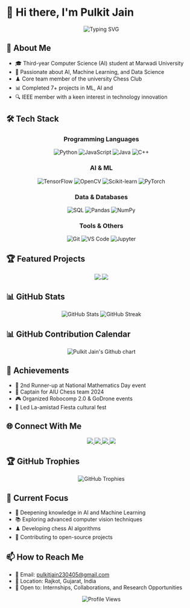 # 👋 Hi there, I'm Pulkit Jain

<div align="center">
  <img src="https://readme-typing-svg.demolab.com?font=Fira+Code&weight=500&size=40&pause=1000&color=4A90E2&center=true&vCenter=true&random=false&width=600&height=100&lines=AI+%26+ML+Enthusiast;Computer+Science+Student;Chess+Player;Problem+Solver" alt="Typing SVG" />
</div>

## 🚀 About Me

- 🎓 Third-year Computer Science (AI) student at Marwadi University
- 🤖 Passionate about AI, Machine Learning, and Data Science
- ♟️ Core team member of the university Chess Club
- 📊 Completed 7+ projects in ML, AI and 
- 🔍 IEEE member with a keen interest in technology innovation

## 🛠️ Tech Stack

<div align="center">
  
  ### Programming Languages
  ![Python](https://img.shields.io/badge/Python-3776AB?style=for-the-badge&logo=python&logoColor=white)
  ![JavaScript](https://img.shields.io/badge/JavaScript-F7DF1E?style=for-the-badge&logo=javascript&logoColor=black)
  ![Java](https://img.shields.io/badge/Java-ED8B00?style=for-the-badge&logo=java&logoColor=white)
  ![C++](https://img.shields.io/badge/C%2B%2B-00599C?style=for-the-badge&logo=c%2B%2B&logoColor=white)

  ### AI & ML
  ![TensorFlow](https://img.shields.io/badge/TensorFlow-FF6F00?style=for-the-badge&logo=tensorflow&logoColor=white)
  ![OpenCV](https://img.shields.io/badge/OpenCV-27338e?style=for-the-badge&logo=opencv&logoColor=white)
  ![Scikit-learn](https://img.shields.io/badge/scikit_learn-F7931E?style=for-the-badge&logo=scikit-learn&logoColor=white)
  ![PyTorch](https://img.shields.io/badge/PyTorch-EE4C2C?style=for-the-badge&logo=pytorch&logoColor=white)

  ### Data & Databases
  ![SQL](https://img.shields.io/badge/SQL-4479A1?style=for-the-badge&logo=mysql&logoColor=white)
  ![Pandas](https://img.shields.io/badge/Pandas-150458?style=for-the-badge&logo=pandas&logoColor=white)
  ![NumPy](https://img.shields.io/badge/NumPy-013243?style=for-the-badge&logo=numpy&logoColor=white)

  ### Tools & Others
  ![Git](https://img.shields.io/badge/Git-F05032?style=for-the-badge&logo=git&logoColor=white)
  ![VS Code](https://img.shields.io/badge/VS_Code-007ACC?style=for-the-badge&logo=visual-studio-code&logoColor=white)
  ![Jupyter](https://img.shields.io/badge/Jupyter-F37626?style=for-the-badge&logo=jupyter&logoColor=white)
</div>

## 🏆 Featured Projects

<div align="center">
  <a href="https://github.com/pulkit230405/stock-market-prediction">
    <img align="center" src="https://github-readme-stats.vercel.app/api/pin/?username=pulkit230405&repo=stock-market-prediction&theme=radical&hide_border=true" />
  </a>
  <a href="https://github.com/pulkit230405/chess-engine">
    <img align="center" src="https://github-readme-stats.vercel.app/api/pin/?username=pulkit230405&repo=chess-engine&theme=radical&hide_border=true" />
  </a>
</div>

## 📊 GitHub Stats

<div align="center">
  <img src="https://github-readme-stats.vercel.app/api?username=pulkit230405&show_icons=true&theme=radical&hide_border=true&include_all_commits=true&count_private=true" alt="GitHub Stats" />
  <img src="https://streak-stats.demolab.com/?user=pulkit230405&theme=radical&hide_border=true" alt="GitHub Streak" />
</div>

## 📊 GitHub Contribution Calendar

<p align="center">
  <img src="https://ghchart.rshah.org/4A90E2/pulkit230405" alt="Pulkit Jain's Github chart" />
</p>

## 🏅 Achievements

- 🥉 2nd Runner-up at National Mathematics Day event
- 🎯 Captain for AIU Chess team 2024
- 🎮 Organized Robocomp 2.0 & GoDrone events
- 🎪 Led La-amistad Fiesta cultural fest

## 🌐 Connect With Me

<div align="center">
  <a href="https://www.linkedin.com/in/pulkit-jain-071996286/">
    <img src="https://img.shields.io/badge/LinkedIn-0077B5?style=for-the-badge&logo=linkedin&logoColor=white" />
  </a>
  <a href="https://github.com/pulkit230405">
    <img src="https://img.shields.io/badge/GitHub-100000?style=for-the-badge&logo=github&logoColor=white" />
  </a>
  <a href="https://www.instagram.com/pulkit_jain_023/">
    <img src="https://img.shields.io/badge/Instagram-E4405F?style=for-the-badge&logo=instagram&logoColor=white" />
  </a>
  <a href="mailto:pulkitjain230405@gmail.com">
    <img src="https://img.shields.io/badge/Gmail-D14836?style=for-the-badge&logo=gmail&logoColor=white" />
  </a>
</div>

## 🏆 GitHub Trophies

<p align="center">
  <img src="https://github-profile-trophy.vercel.app/?username=pulkit230405&theme=radical&no-frame=true&margin-w=10" alt="GitHub Trophies" />
</p>

## 🎯 Current Focus

- 🔬 Deepening knowledge in AI and Machine Learning
- 📚 Exploring advanced computer vision techniques
- ♟️ Developing chess AI algorithms
- 🌱 Contributing to open-source projects

## 📫 How to Reach Me

- 📧 Email: pulkitjain230405@gmail.com
- 📍 Location: Rajkot, Gujarat, India
- 💼 Open to: Internships, Collaborations, and Research Opportunities

<div align="center">
  <img src="https://profile-counter.glitch.me/pulkit230405/count.svg" alt="Profile Views" />
</div>
